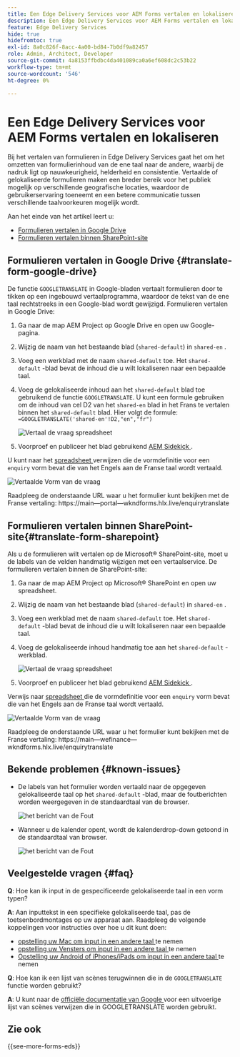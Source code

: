 ```yaml
---
title: Een Edge Delivery Services voor AEM Forms vertalen en lokaliseren
description: Een Edge Delivery Services voor AEM Forms vertalen en lokaliseren
feature: Edge Delivery Services
hide: true
hidefromtoc: true
exl-id: 8a0c826f-8acc-4a00-bd84-7b0df9a82457
role: Admin, Architect, Developer
source-git-commit: 4a8153ffbdbc4da401089ca0a6ef608dc2c53b22
workflow-type: tm+mt
source-wordcount: '546'
ht-degree: 0%

---
```



# Een Edge Delivery Services voor AEM Forms vertalen en lokaliseren

Bij het vertalen van formulieren in Edge Delivery Services gaat het om het omzetten van formulierinhoud van de ene taal naar de andere, waarbij de nadruk ligt op nauwkeurigheid, helderheid en consistentie. Vertaalde of gelokaliseerde formulieren maken een breder bereik voor het publiek mogelijk op verschillende geografische locaties, waardoor de gebruikerservaring toeneemt en een betere communicatie tussen verschillende taalvoorkeuren mogelijk wordt.


Aan het einde van het artikel leert u:

* [Formulieren vertalen in Google Drive](#translate-form-google-drive)
* [Formulieren vertalen binnen SharePoint-site](#translate-form-sharepoint)

## Formulieren vertalen in Google Drive {#translate-form-google-drive}

De functie `GOOGLETRANSLATE` in Google-bladen vertaalt formulieren door te tikken op een ingebouwd vertaalprogramma, waardoor de tekst van de ene taal rechtstreeks in een Google-blad wordt gewijzigd. Formulieren vertalen in Google Drive:

1. Ga naar de map AEM Project op Google Drive en open uw Google-pagina.
2. Wijzig de naam van het bestaande blad (`shared-default`) in `shared-en` .
3. Voeg een werkblad met de naam `shared-default` toe. Het `shared-default` -blad bevat de inhoud die u wilt lokaliseren naar een bepaalde taal.
4. Voeg de gelokaliseerde inhoud aan het `shared-default` blad toe gebruikend de functie `GOOGLETRANSLATE`.
U kunt een formule gebruiken om de inhoud van cel D2 van het `shared-en` blad in het Frans te vertalen binnen het `shared-default` blad. Hier volgt de formule:
   `=GOOGLETRANSLATE('shared-en'!D2,"en","fr")`

   ![ Vertaal de vraag spreadsheet ](/help/forms/assets/translate-enquiry-spreadsheet.png)

5. Voorproef en publiceer het blad gebruikend [ AEM Sidekick ](https://www.aem.live/developer/tutorial#preview-and-publish-your-content).

U kunt naar het [ spreadsheet ](/help/forms/assets/enquirytranslate.xlsx) verwijzen die de vormdefinitie voor een `enquiry` vorm bevat die van het Engels aan de Franse taal wordt vertaald.

![ Vertaalde Vorm van de vraag ](/help/forms/assets/translate-form-french.png)

Raadpleeg de onderstaande URL waar u het formulier kunt bekijken met de Franse vertaling:
https://main—portal—wkndforms.hlx.live/enquirytranslate

## Formulieren vertalen binnen SharePoint-site{#translate-form-sharepoint}

Als u de formulieren wilt vertalen op de Microsoft® SharePoint-site, moet u de labels van de velden handmatig wijzigen met een vertaalservice. De formulieren vertalen binnen de SharePoint-site:

1. Ga naar de map AEM Project op Microsoft® SharePoint en open uw spreadsheet.
2. Wijzig de naam van het bestaande blad (`shared-default`) in `shared-en` .
3. Voeg een werkblad met de naam `shared-default` toe. Het `shared-default` -blad bevat de inhoud die u wilt lokaliseren naar een bepaalde taal.
4. Voeg de gelokaliseerde inhoud handmatig toe aan het `shared-default` -werkblad.

   ![ Vertaal de vraag spreadsheet ](/help/forms/assets/translate-enquiry-sp-spreadsheet.png)

5. Voorproef en publiceer het blad gebruikend [ AEM Sidekick ](https://www.aem.live/developer/tutorial#preview-and-publish-your-content).

Verwijs naar [ spreadsheet ](/help/forms/assets/enquirytranslate-sp.xlsx) die de vormdefinitie voor een `enquiry` vorm bevat die van het Engels aan de Franse taal wordt vertaald.

![ Vertaalde Vorm van de vraag ](/help/forms/assets/translate-form-french.png)

Raadpleeg de onderstaande URL waar u het formulier kunt bekijken met de Franse vertaling:
https://main—wefinance—wkndforms.hlx.live/enquirytranslate

## Bekende problemen {#known-issues}

* De labels van het formulier worden vertaald naar de opgegeven gelokaliseerde taal op het `shared-default` -blad, maar de foutberichten worden weergegeven in de standaardtaal van de browser.

  ![ het bericht van de Fout ](/help/forms/assets/translate-error-message.png)

* Wanneer u de kalender opent, wordt de kalenderdrop-down getoond in de standaardtaal van browser.

  ![ het bericht van de Fout ](/help/forms/assets/translate-calender-display.png)


## Veelgestelde vragen {#faq}

**Q**: Hoe kan ik input in de gespecificeerde gelokaliseerde taal in een vorm typen?

**A**: Aan inputtekst in een specifieke gelokaliseerde taal, pas de toetsenbordmontages op uw apparaat aan. Raadpleeg de volgende koppelingen voor instructies over hoe u dit kunt doen:

* [ opstelling uw Mac om input in een andere taal ](https://support.apple.com/en-in/guide/mac-help/mchlp1406/mac) te nemen
* [ opstelling uw Vensters om input in een andere taal ](https://support.microsoft.com/en-us/windows/manage-the-input-and-display-language-settings-in-windows-12a10cb4-8626-9b77-0ccb-5013e0c7c7a2#:~:text=Select%20the%20Start%20%3E%20Settings%20%3E%20Time,you%20want%2C%20then%20select%20Options) te nemen
* [ Opstelling uw Android of iPhones/iPads om input in een andere taal ](https://support.google.com/gboard/answer/7068494?hl=en&amp;co=GENIE.Platform%3DAndroid) te nemen


**Q**: Hoe kan ik een lijst van scènes terugwinnen die in de `GOOGLETRANSLATE` functie worden gebruikt?

**A**: U kunt naar de [ officiële documentatie van Google ](https://cloud.google.com/translate/docs/languages) voor een uitvoerige lijst van scènes verwijzen die in GOOGLETRANSLATE worden gebruikt.

## Zie ook

{{see-more-forms-eds}}

